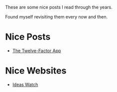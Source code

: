 These are some nice posts I read through the years.

Found myself revisiting them every now and then.


# Nice Posts


 - [The Twelve-Factor App](https://12factor.net/)



# Nice Websites

 - [Ideas Watch](http://www.ideaswatch.com/)
